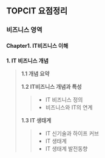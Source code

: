 ## TOPCIT 요점정리

### 비즈니스 영역

#### Chapter1. IT비즈니스 이해 

**1. IT 비즈니스 개념**

> **1.1 개념 요약**
>
> **1.2 IT비즈니스 개념과 특성**
>
> > - IT 비즈니스 정의 
> > - 비즈니스와 IT의 연계 
>
> **1.3 IT 생태계**
>
> > * IT 신기술과 하이프 커브 
> > * IT 생태계
> > * IT 생태계 발전동향 
>
> 



